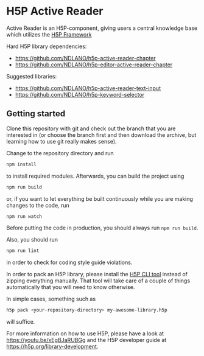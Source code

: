 # H5P Active Reader

Active Reader is an H5P-component, giving users a central knowledge base which utilizes the [H5P Framework](https://github.com/h5p)

Hard H5P library dependencies:
- https://github.com/NDLANO/h5p-active-reader-chapter
- https://github.com/NDLANO/h5p-editor-active-reader-chapter

Suggested libraries:
- https://github.com/NDLANO/h5p-active-reader-text-input
- https://github.com/NDLANO/h5p-keyword-selector

## Getting started
Clone this repository with git and check out the branch that you are interested
in (or choose the branch first and then download the archive, but learning
how to use git really makes sense).

Change to the repository directory and run
```bash
npm install
```

to install required modules. Afterwards, you can build the project using
```bash
npm run build
```

or, if you want to let everything be built continuously while you are making
changes to the code, run
```bash
npm run watch
```
Before putting the code in production, you should always run `npm run build`.

Also, you should run
```bash
npm run lint
```
in order to check for coding style guide violations.

In order to pack an H5P library, please install the
[H5P CLI tool](https://h5p.org/h5p-cli-guide) instead of zipping everything
manually. That tool will take care of a couple of things automatically that you
will need to know otherwise.

In simple cases, something such as
```bash
h5p pack <your-repository-directory> my-awesome-library.h5p
```
will suffice.

For more information on how to use H5P, please have a look at
https://youtu.be/xEgBJaRUBGg and the H5P developer guide at
https://h5p.org/library-development.

